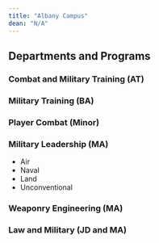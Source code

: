 ```yaml
---
title: "Albany Campus"
dean: "N/A"
---
```


## Departments and Programs

### Combat and Military Training (AT)
### Military Training (BA)
### Player Combat (Minor)
### Military Leadership (MA)
- Air
- Naval
- Land
- Unconventional
### Weaponry Engineering (MA)
### Law and Military (JD and MA)
### 